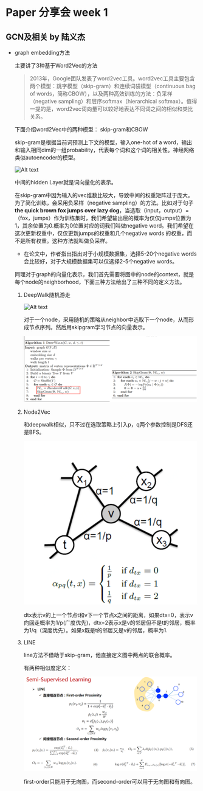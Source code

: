 # Paper 分享会 week 1

## GCN及相关        by 陆义杰

+ graph embedding方法

  主要讲了3种基于Word2Vec的方法

  >2013年，Google团队发表了word2vec工具。word2vec工具主要包含两个模型：跳字模型（skip-gram）和连续词袋模型（continuous bag of words，简称CBOW），以及两种高效训练的方法：负采样（negative sampling）和层序softmax（hierarchical softmax）。值得一提的是，word2vec词向量可以较好地表达不同词之间的相似和类比关系。

  下面介绍word2Vec中的两种模型： skip-gram和CBOW

  skip-gram是根据当前词预测上下文的模型，输入one-hot of a word，输出和输入相同dim的一组probability，代表每个词和这个词的相关性。神经网络类似autoencoder的模型。

  ![Alt text](https://github.com/teamaster1/paper-notes/edit/master/paper分享会/image1.png)

  中间的hidden Layer就是词向量化的表示。

  在skip-gram中因为输入的vec维数比较大，导致中间的权重矩阵过于庞大。为了简化训练，会采用负采样（negative sampling）的方法。比如对于句子**the quick brown fox jumps over lazy dog**，当选取（input，output）=（fox，jumps）作为训练集时，我们希望输出层的概率为仅仅jumps位置为1，其余位置为0.概率为0位置对应的词我们叫做negative word。我们希望在这次更新权重中，仅仅更新jumps的权重和几个negative words 的权重，而不是所有权重。这种方法就叫做负采样。

  - 在论文中，作者指出指出对于小规模数据集，选择5-20个negative words会比较好，对于大规模数据集可以仅选择2-5个negative words。

  同理对于graph的向量化表示，我们首先需要将图中的node的context，就是每个node的neighborhood，下面三种方法给出了三种不同的定义方法。
  
  1. DeepWalk随机游走
  
     ![Alt text](paper-notes/paper分享会/image2.png)
  
     对于一个node，采用随机的策略从neighbor中选取下一个node，从而形成节点序列。然后用skipgram学习节点的向量表示。
  
     ![1567065501707](image3.png)
  
  2. Node2Vec
  
     和deepwalk相似，只不过在选取策略上引入p，q两个参数控制是DFS还是BFS。
  
     ![1567065675197](image4.png)
  
     dtx表示v的上一个节点t和v下一个节点x之间的距离，如果dtx=0，表示v向回走概率为1/p(广度优先)，dtx=2表示x是v的邻居但不是t的邻居，概率为1/q（深度优先）。如果x既是t的邻居又是v的邻居，概率为1.
  
  3. LINE
  
     line方法不借助于skip-gram，他直接定义图中两点的联合概率。
  
     有两种相似度定义：
  
     ![1567066110532](image5.png)
  
     first-order只能用于无向图，而second-order可以用于无向图和有向图。



